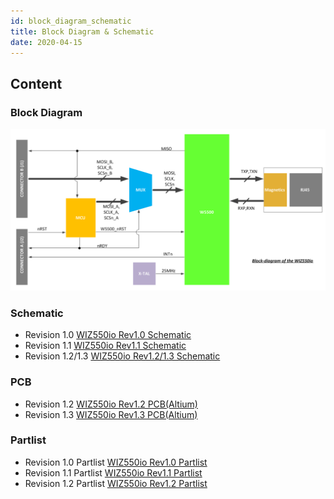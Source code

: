 ```yaml
---
id: block_diagram_schematic
title: Block Diagram & Schematic
date: 2020-04-15
---
```



## Content
### Block Diagram

![](/img/products/wiz550io/wiz550io_blockdiagram_140207.png)

### Schematic

  - Revision 1.0 [WIZ550io Rev1.0 Schematic](/img/products/wiz550io/wiz550io-r1.0_0830_.pdf)
  - Revision 1.1 [WIZ550io Rev1.1 Schematic](/img/products/wiz550io/wiz550io_v1_1_20140117.pdf)
  - Revision 1.2/1.3 [WIZ550io Rev1.2/1.3 Schematic](/img/products/wiz550io/wiz550io_v1_2_schematic.pdf)

### PCB

  - Revision 1.2 [WIZ550io Rev1.2 PCB(Altium)](/img/products/wiz550io/wiz550io_v1.2.zip)
  - Revision 1.3 [WIZ550io Rev1.3 PCB(Altium)](/img/products/wiz550io/wiz550io_v1.3.zip)

### Partlist

  - Revision 1.0 Partlist [WIZ550io Rev1.0 Partlist](/img/products/wiz550io/wiz550io_v1_0_0830_pl.pdf)
  - Revision 1.1 Partlist [WIZ550io Rev1.1 Partlist](/img/products/wiz550io/wiz550io_ver1.1_pl_140128_.pdf)
  - Revision 1.2 Partlist [WIZ550io Rev1.2 Partlist](/img/products/wiz550io/wiz550io_ver1.2_pl.pdf)
